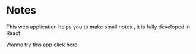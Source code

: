 # Notes
This web application helps you to make small notes , it is fully developed in React 

Wanna try this app click [here](https://643e9e178c94fd009948bc4f--bucolic-smakager-4db58a.netlify.app/) 
